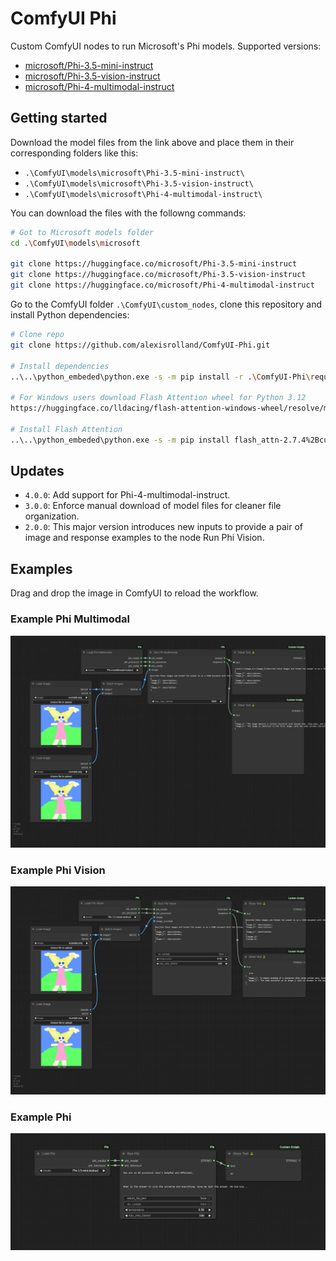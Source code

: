 # ComfyUI Phi

Custom ComfyUI nodes to run Microsoft's Phi models. Supported versions:

- [microsoft/Phi-3.5-mini-instruct](https://huggingface.co/microsoft/Phi-3.5-mini-instruct)
- [microsoft/Phi-3.5-vision-instruct](https://huggingface.co/microsoft/Phi-3.5-vision-instruct)
- [microsoft/Phi-4-multimodal-instruct](https://huggingface.co/microsoft/Phi-4-multimodal-instruct)

## Getting started

Download the model files from the link above and place them in their corresponding folders like this:

* `.\ComfyUI\models\microsoft\Phi-3.5-mini-instruct\`
* `.\ComfyUI\models\microsoft\Phi-3.5-vision-instruct\`
* `.\ComfyUI\models\microsoft\Phi-4-multimodal-instruct\`

You can download the files with the followng commands:

```sh
# Got to Microsoft models folder
cd .\ComfyUI\models\microsoft

git clone https://huggingface.co/microsoft/Phi-3.5-mini-instruct
git clone https://huggingface.co/microsoft/Phi-3.5-vision-instruct
git clone https://huggingface.co/microsoft/Phi-4-multimodal-instruct
```

Go to the ComfyUI folder `.\ComfyUI\custom_nodes`, clone this repository and install Python dependencies:

```sh
# Clone repo
git clone https://github.com/alexisrolland/ComfyUI-Phi.git

# Install dependencies
..\..\python_embeded\python.exe -s -m pip install -r .\ComfyUI-Phi\requirements.txt

# For Windows users download Flash Attention wheel for Python 3.12
https://huggingface.co/lldacing/flash-attention-windows-wheel/resolve/main/flash_attn-2.7.4%2Bcu126torch2.6.0cxx11abiFALSE-cp312-cp312-win_amd64.whl

# Install Flash Attention
..\..\python_embeded\python.exe -s -m pip install flash_attn-2.7.4%2Bcu126torch2.6.0cxx11abiFALSE-cp312-cp312-win_amd64.whl
```

## Updates

* `4.0.0`: Add support for Phi-4-multimodal-instruct.
* `3.0.0`: Enforce manual download of model files for cleaner file organization.
* `2.0.0`: This major version introduces new inputs to provide a pair of image and response examples to the node Run Phi Vision.

## Examples

Drag and drop the image in ComfyUI to reload the workflow.

### Example Phi Multimodal

![Example Phi Multimodal](./examples/workflow_phi_multimodal.png)

### Example Phi Vision

![Example Phi Vision](./examples/workflow_phi_vision.png)

### Example Phi

![Example Phi](./examples/workflow_phi.png)